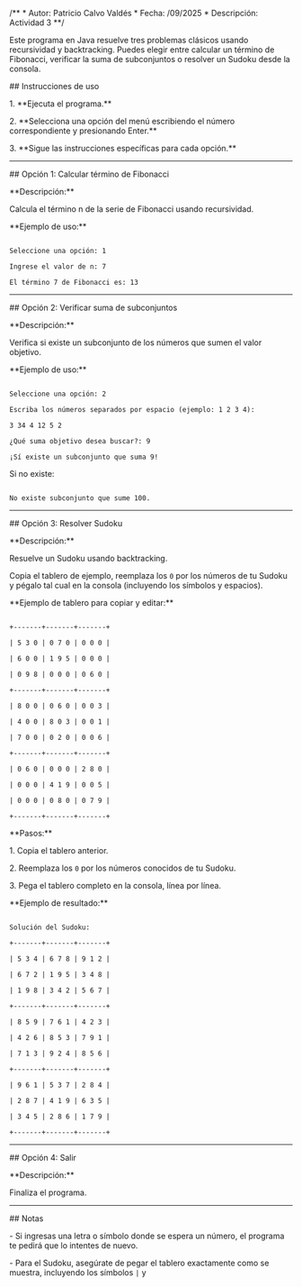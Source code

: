 /\*\*
\* Autor: Patricio Calvo Valdés
\* Fecha: /09/2025
\* Descripción: Actividad 3
\*\*/



Este programa en Java resuelve tres problemas clásicos usando recursividad y backtracking. Puedes elegir entre calcular un término de Fibonacci, verificar la suma de subconjuntos o resolver un Sudoku desde la consola.



\## Instrucciones de uso



1\. \*\*Ejecuta el programa.\*\*

2\. \*\*Selecciona una opción del menú escribiendo el número correspondiente y presionando Enter.\*\*

3\. \*\*Sigue las instrucciones específicas para cada opción.\*\*



---



\## Opción 1: Calcular término de Fibonacci



\*\*Descripción:\*\*  

Calcula el término n de la serie de Fibonacci usando recursividad.



\*\*Ejemplo de uso:\*\*

```

Seleccione una opción: 1

Ingrese el valor de n: 7

El término 7 de Fibonacci es: 13

```



---



\## Opción 2: Verificar suma de subconjuntos



\*\*Descripción:\*\*  

Verifica si existe un subconjunto de los números que sumen el valor objetivo.



\*\*Ejemplo de uso:\*\*

```

Seleccione una opción: 2

Escriba los números separados por espacio (ejemplo: 1 2 3 4):

3 34 4 12 5 2

¿Qué suma objetivo desea buscar?: 9

¡Sí existe un subconjunto que suma 9!

```

Si no existe:

```

No existe subconjunto que sume 100.

```



---



\## Opción 3: Resolver Sudoku



\*\*Descripción:\*\*  

Resuelve un Sudoku usando backtracking.  

Copia el tablero de ejemplo, reemplaza los `0` por los números de tu Sudoku y pégalo tal cual en la consola (incluyendo los símbolos y espacios).



\*\*Ejemplo de tablero para copiar y editar:\*\*

```

+-------+-------+-------+

| 5 3 0 | 0 7 0 | 0 0 0 |

| 6 0 0 | 1 9 5 | 0 0 0 |

| 0 9 8 | 0 0 0 | 0 6 0 |

+-------+-------+-------+

| 8 0 0 | 0 6 0 | 0 0 3 |

| 4 0 0 | 8 0 3 | 0 0 1 |

| 7 0 0 | 0 2 0 | 0 0 6 |

+-------+-------+-------+

| 0 6 0 | 0 0 0 | 2 8 0 |

| 0 0 0 | 4 1 9 | 0 0 5 |

| 0 0 0 | 0 8 0 | 0 7 9 |

+-------+-------+-------+

```



\*\*Pasos:\*\*

1\. Copia el tablero anterior.

2\. Reemplaza los `0` por los números conocidos de tu Sudoku.

3\. Pega el tablero completo en la consola, línea por línea.



\*\*Ejemplo de resultado:\*\*

```

Solución del Sudoku:

+-------+-------+-------+

| 5 3 4 | 6 7 8 | 9 1 2 |

| 6 7 2 | 1 9 5 | 3 4 8 |

| 1 9 8 | 3 4 2 | 5 6 7 |

+-------+-------+-------+

| 8 5 9 | 7 6 1 | 4 2 3 |

| 4 2 6 | 8 5 3 | 7 9 1 |

| 7 1 3 | 9 2 4 | 8 5 6 |

+-------+-------+-------+

| 9 6 1 | 5 3 7 | 2 8 4 |

| 2 8 7 | 4 1 9 | 6 3 5 |

| 3 4 5 | 2 8 6 | 1 7 9 |

+-------+-------+-------+

```



---



\## Opción 4: Salir



\*\*Descripción:\*\*  

Finaliza el programa.



---



\## Notas



\- Si ingresas una letra o símbolo donde se espera un número, el programa te pedirá que lo intentes de nuevo.

\- Para el Sudoku, asegúrate de pegar el tablero exactamente como se muestra, incluyendo los símbolos `|` y

